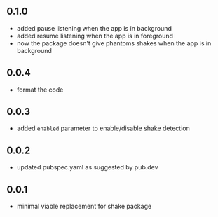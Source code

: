 ## 0.1.0
* added pause listening when the app is in background
* added resume listening when the app is in foreground
* now the package doesn't give phantoms shakes when the app is in background

## 0.0.4
* format the code

## 0.0.3
* added `enabled` parameter to enable/disable shake detection

## 0.0.2
* updated pubspec.yaml as suggested by pub.dev

## 0.0.1
* minimal viable replacement for shake package 
